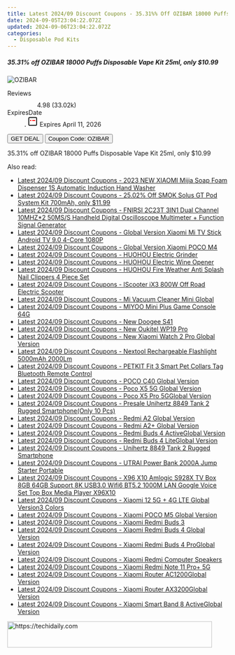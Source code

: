 ```yaml
---
title: Latest 2024/09 Discount Coupons - 35.31%% Off OZIBAR 18000 Puffs Disposable Vape Kit 25Ml, only $10.99
date: 2024-09-05T23:04:22.072Z
updated: 2024-09-06T23:04:22.072Z
categories:
  - Disposable Pod Kits
---
```



<div class="max-w-4xl mx-auto grid grid-cols-1 lg:max-w-5xl lg:gap-x-20 lg:grid-cols-2">
  <div class="relative p-3 col-start-1 row-start-1 flex flex-col-reverse rounded-lg bg-gradient-to-t from-black/75 via-black/0 sm:bg-none sm:row-start-2 sm:p-0 lg:row-start-1">
    <h5 class="mt-1 text-lg font-semibold text-white sm:text-slate-900 md:text-2xl dark:sm:text-white">35.31% off OZIBAR 18000 Puffs Disposable Vape Kit 25ml, only $10.99</h5>
  </div>
  
  <div class="col-start-1 col-end-3 row-start-1 grid gap-4 sm:mb-6 sm:grid-cols-4 lg:col-start-2 lg:row-span-6 lg:row-end-6 lg:mb-0 lg:gap-6">
      <img src="https://static.shareasale.com/image/90958/deal/000000_17090260324276.png" onClick="javascript:window.open(decodeURIComponent('https%3A%2F%2Fwww.shareasale.com%2Fu.cfm%3Fd%3D1094870%26m%3D90958%26u%3D4338022'), '_blank');void(0);" alt="OZIBAR" class="h-60 w-full rounded-lg object-cover sm:col-span-2 sm:h-52 lg:col-span-full" loading="lazy" />
    
  </div>
  <dl class="row-start-2 mt-4 flex items-center text-xs font-medium sm:row-start-3 sm:mt-1 md:mt-2.5 lg:row-start-2">
    <dt class="sr-only">Reviews</dt>
    <dd class="flex items-center text-indigo-600 dark:text-indigo-400">
      <svg width="24" height="24" fill="none" aria-hidden="true" class="mr-1 stroke-current dark:stroke-indigo-500">
        <path d="m12 5 2 5h5l-4 4 2.103 5L12 16l-5.103 3L9 14l-4-4h5l2-5Z" stroke-width="2" stroke-linecap="round" stroke-linejoin="round" />
      </svg>
      <span>4.98 <span class="font-normal text-slate-400">(33.02k)</span></span>
    </dd>
    <dt class="sr-only">ExpiresDate</dt>
    <dd class="flex items-center">
      <svg width="2" height="2" aria-hidden="true" fill="currentColor" class="mx-3 text-slate-300">
        <circle cx="1" cy="1" r="1" />
      </svg>
      <svg width="24" height="24" viewBox="0 0 24 24" fill="none" stroke="currentColor" stroke-width="2">
        <rect x="3" y="3" width="18" height="18" rx="2" fill="#fff" />
        <path d="M6 10L18 10" stroke="red" stroke-width="2" fill="none" />
        <path d="M10 6L10 18" stroke="#fff" stroke-width="2" fill="none" />
      </svg>
      Expires April 11, 2026    </dd>
  </dl>
  <div class="col-start-1 row-start-3 mt-4 self-center sm:col-start-2 sm:row-span-2 sm:row-start-2 sm:mt-0 lg:col-start-1 lg:row-start-3 lg:row-end-4 lg:mt-6">
    <button type="button" onClick="javascript:window.open(decodeURIComponent('https%3A%2F%2Fwww.shareasale.com%2Fu.cfm%3Fd%3D1094870%26m%3D90958%26u%3D4338022'), '_blank');void(0);" class="rounded-lg bg-red-600 px-3 py-2 text-sm font-medium leading-6 text-white">GET DEAL</button>
    <button type="button" onClick="javascript:window.open(decodeURIComponent('https%3A%2F%2Fwww.shareasale.com%2Fu.cfm%3Fd%3D1094870%26m%3D90958%26u%3D4338022'), '_blank');void(0);" class="border-dashed border-2 border-indigo-600 bg-green-100 text-sm leading-6 font-medium py-2 px-3 rounded-lg">Coupon Code: OZIBAR</button>
  </div>
  <p class="col-start-1 mt-4 text-sm leading-6 sm:col-span-2 lg:col-span-1 lg:row-start-4 lg:mt-6 dark:text-slate-400">
    35.31% off OZIBAR 18000 Puffs Disposable Vape Kit 25ml, only $10.99 
  </p>
</div>
<span class="atpl-alsoreadstyle">Also read:</span>
<div><ul>
<li><a href="https://coupons.techidaily.com/coupon-1118695-share-97331-sale/"><u>Latest 2024/09 Discount Coupons - 2023 NEW XIAOMI Mijia Soap Foam Dispenser 1S Automatic Induction Hand Washer</u></a></li>
<li><a href="https://coupons.techidaily.com/coupon-1119442-share-90958-sale/"><u>Latest 2024/09 Discount Coupons - 25.02% Off SMOK Solus GT Pod System Kit 700mAh, only $11.99</u></a></li>
<li><a href="https://coupons.techidaily.com/coupon-1118694-share-97331-sale/"><u>Latest 2024/09 Discount Coupons - FNIRSI 2C23T 3IN1 Dual Channel 10MHZ*2 50MS/S Handheld Digital Oscilloscope Multimeter + Function Signal Generator</u></a></li>
<li><a href="https://coupons.techidaily.com/coupon-1118712-share-97331-sale/"><u>Latest 2024/09 Discount Coupons - Global Version Xiaomi Mi TV Stick Android TV 9.0 4-Core 1080P</u></a></li>
<li><a href="https://coupons.techidaily.com/coupon-1118705-share-97331-sale/"><u>Latest 2024/09 Discount Coupons - Global Version Xiaomi POCO M4</u></a></li>
<li><a href="https://coupons.techidaily.com/coupon-1118673-share-97331-sale/"><u>Latest 2024/09 Discount Coupons - HUOHOU Electric Grinder</u></a></li>
<li><a href="https://coupons.techidaily.com/coupon-1118672-share-97331-sale/"><u>Latest 2024/09 Discount Coupons - HUOHOU Electric Wine Opener</u></a></li>
<li><a href="https://coupons.techidaily.com/coupon-1118671-share-97331-sale/"><u>Latest 2024/09 Discount Coupons - HUOHOU Fire Weather Anti Splash Nail Clippers 4 Piece Set</u></a></li>
<li><a href="https://coupons.techidaily.com/coupon-1118693-share-97331-sale/"><u>Latest 2024/09 Discount Coupons - IScooter iX3 800W Off Road Electric Scooter</u></a></li>
<li><a href="https://coupons.techidaily.com/coupon-1118668-share-97331-sale/"><u>Latest 2024/09 Discount Coupons - Mi Vacuum Cleaner Mini Global</u></a></li>
<li><a href="https://coupons.techidaily.com/coupon-1118692-share-97331-sale/"><u>Latest 2024/09 Discount Coupons - MIYOO Mini Plus Game Console 64G</u></a></li>
<li><a href="https://coupons.techidaily.com/coupon-1118700-share-97331-sale/"><u>Latest 2024/09 Discount Coupons - New Doogee S41</u></a></li>
<li><a href="https://coupons.techidaily.com/coupon-1118701-share-97331-sale/"><u>Latest 2024/09 Discount Coupons - New Oukitel WP19 Pro</u></a></li>
<li><a href="https://coupons.techidaily.com/coupon-1118697-share-97331-sale/"><u>Latest 2024/09 Discount Coupons - New Xiaomi Watch 2 Pro Global Version</u></a></li>
<li><a href="https://coupons.techidaily.com/coupon-1118667-share-97331-sale/"><u>Latest 2024/09 Discount Coupons - Nextool Rechargeable Flashlight 5000mAh 2000Lm</u></a></li>
<li><a href="https://coupons.techidaily.com/coupon-1118666-share-97331-sale/"><u>Latest 2024/09 Discount Coupons - PETKIT Fit 3 Smart Pet Collars Tag Bluetooth Remote Control</u></a></li>
<li><a href="https://coupons.techidaily.com/coupon-1118708-share-97331-sale/"><u>Latest 2024/09 Discount Coupons - POCO C40 Global Version</u></a></li>
<li><a href="https://coupons.techidaily.com/coupon-1118703-share-97331-sale/"><u>Latest 2024/09 Discount Coupons - Poco X5 5G Global Version</u></a></li>
<li><a href="https://coupons.techidaily.com/coupon-1118704-share-97331-sale/"><u>Latest 2024/09 Discount Coupons - Poco X5 Pro 5GGlobal Version</u></a></li>
<li><a href="https://coupons.techidaily.com/coupon-1118698-share-97331-sale/"><u>Latest 2024/09 Discount Coupons - Presale Unihertz 8849 Tank 2 Rugged Smartphone(Only 10 Pcs)</u></a></li>
<li><a href="https://coupons.techidaily.com/coupon-1118706-share-97331-sale/"><u>Latest 2024/09 Discount Coupons - Redmi A2 Global Version</u></a></li>
<li><a href="https://coupons.techidaily.com/coupon-1118707-share-97331-sale/"><u>Latest 2024/09 Discount Coupons - Redmi A2+ Global Version</u></a></li>
<li><a href="https://coupons.techidaily.com/coupon-1118716-share-97331-sale/"><u>Latest 2024/09 Discount Coupons - Redmi Buds 4 ActiveGlobal Version</u></a></li>
<li><a href="https://coupons.techidaily.com/coupon-1118715-share-97331-sale/"><u>Latest 2024/09 Discount Coupons - Redmi Buds 4 LiteGlobal Version</u></a></li>
<li><a href="https://coupons.techidaily.com/coupon-1118699-share-97331-sale/"><u>Latest 2024/09 Discount Coupons - Unihertz 8849 Tank 2 Rugged Smartphone</u></a></li>
<li><a href="https://coupons.techidaily.com/coupon-1118674-share-97331-sale/"><u>Latest 2024/09 Discount Coupons - UTRAI Power Bank 2000A Jump Starter Portable</u></a></li>
<li><a href="https://coupons.techidaily.com/coupon-1118691-share-97331-sale/"><u>Latest 2024/09 Discount Coupons - X96 X10 Amlogic S928X TV Box 8GB 64GB Support 8K USB3.0 Wifi6 BT5.2 1000M LAN Google Voice Set Top Box Media Player X96X10</u></a></li>
<li><a href="https://coupons.techidaily.com/coupon-1118710-share-97331-sale/"><u>Latest 2024/09 Discount Coupons - Xiaomi 12 5G + 4G LTE Global Version3 Colors</u></a></li>
<li><a href="https://coupons.techidaily.com/coupon-1118702-share-97331-sale/"><u>Latest 2024/09 Discount Coupons - Xiaomi POCO M5 Global Version</u></a></li>
<li><a href="https://coupons.techidaily.com/coupon-1118713-share-97331-sale/"><u>Latest 2024/09 Discount Coupons - Xiaomi Redmi Buds 3</u></a></li>
<li><a href="https://coupons.techidaily.com/coupon-1118717-share-97331-sale/"><u>Latest 2024/09 Discount Coupons - Xiaomi Redmi Buds 4 Global Version</u></a></li>
<li><a href="https://coupons.techidaily.com/coupon-1118714-share-97331-sale/"><u>Latest 2024/09 Discount Coupons - Xiaomi Redmi Buds 4 ProGlobal Version</u></a></li>
<li><a href="https://coupons.techidaily.com/coupon-1118696-share-97331-sale/"><u>Latest 2024/09 Discount Coupons - Xiaomi Redmi Computer Speakers</u></a></li>
<li><a href="https://coupons.techidaily.com/coupon-1118709-share-97331-sale/"><u>Latest 2024/09 Discount Coupons - Xiaomi Redmi Note 11 Pro+ 5G</u></a></li>
<li><a href="https://coupons.techidaily.com/coupon-1118670-share-97331-sale/"><u>Latest 2024/09 Discount Coupons - Xiaomi Router AC1200Global Version</u></a></li>
<li><a href="https://coupons.techidaily.com/coupon-1118669-share-97331-sale/"><u>Latest 2024/09 Discount Coupons - Xiaomi Router AX3200Global Version</u></a></li>
<li><a href="https://coupons.techidaily.com/coupon-1118711-share-97331-sale/"><u>Latest 2024/09 Discount Coupons - Xiaomi Smart Band 8 ActiveGlobal Version</u></a></li>
</ul></div>

<ins class="adsbygoogle"
      style="display:block"
      data-ad-client="ca-pub-7571918770474297"
      data-ad-slot="8358498916"
      data-ad-format="auto"
      data-full-width-responsive="true"></ins>
<!-- affiliate ads begin -->
<a href="https://review-au.sjv.io/c/5597632/2098703/14409" target="_top" id="2098703">
  <img src="//a.impactradius-go.com/display-ad/14409-2098703" border="0" alt="https://techidaily.com" width="468" height="60"/>
</a>
<img height="0" width="0" src="https://review-au.sjv.io/i/5597632/2098703/14409" style="position:absolute;visibility:hidden;" border="0" />
<!-- affiliate ads end -->